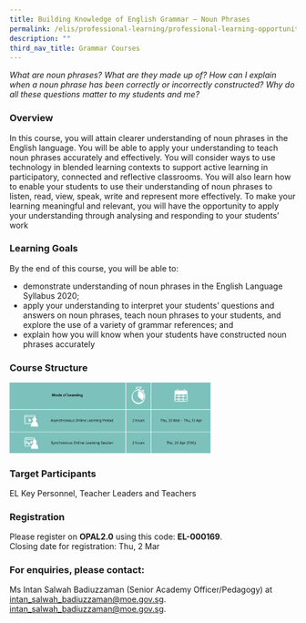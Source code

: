 ```yaml
---
title: Building Knowledge of English Grammar – Noun Phrases
permalink: /elis/professional-learning/professional-learning-opportunities/primary/noun-phrases/
description: ""
third_nav_title: Grammar Courses
---
```

<em>What are noun phrases? What are they made up of? How can I explain when a noun phrase has been correctly or incorrectly constructed? Why do all these questions matter to my students and me?</em>

### Overview
In this course, you will attain clearer understanding of noun phrases in the English language. You will be able to apply your understanding to teach noun phrases accurately and effectively. You will consider ways to use technology in blended learning contexts to support active learning in participatory, connected and reflective classrooms. You will also learn how to enable your students to use their understanding of noun phrases to listen, read, view, speak, write and represent more effectively. To make your learning meaningful and relevant, you will have the opportunity to apply your understanding through analysing and responding to your students’ work

### Learning Goals

By the end of this course, you will be able to:

*   demonstrate understanding of noun phrases in the English Language Syllabus 2020;
*   apply your understanding to interpret your students’ questions and answers on noun phrases, teach noun phrases to your students, and explore the use of a variety of grammar references; and
*   explain how you will know when your students have constructed noun phrases accurately

### Course Structure

<img src="/images/course%20structure%2012.png" style="width:70%">
		 
### Target Participants

EL Key Personnel, Teacher Leaders and Teachers

### Registration

Please register on&nbsp;**OPAL2.0**&nbsp;using this code:&nbsp;**EL-000169**.  
Closing date for registration: Thu, 2 Mar

### For enquiries, please contact:
Ms Intan Salwah Badiuzzaman (Senior Academy Officer/Pedagogy) at intan_salwah_badiuzzaman@moe.gov.sg.
<a href="mailto:intan_salwah_badiuzzaman@moe.gov.sg">intan_salwah_badiuzzaman@moe.gov.sg.</a>